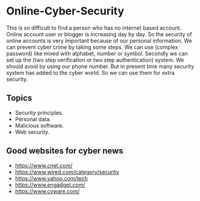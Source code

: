 # Online-Cyber-Security
This is so difficult to find a person who has no internet based account. Online account user or blogger is increasing day by day. So the security of online accounts is very important because of our personal information. We can prevent cyber crime by taking some steps. We can use (complex password) like mixed with alphabet, number or symbol. Secondly we can set up the (two step verification or two step authentication) system. We should avoid by using our phone number.
But in present time many security system has added to the cyber world. So we can use them for extra security.

## Topics
- Security principles.
- Personal data.
- Malicious software.
- Web security.

## Good websites for cyber news
- https://www.cnet.com/
- https://www.wired.com/category/security
- https://www.yahoo.com/tech
- https://www.engadget.com/
- https://www.cyware.com/
